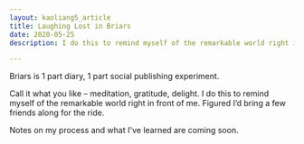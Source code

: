 ```yaml
---
layout: kaoliang5_article
title: Laughing Lost in Briars
date: 2020-05-25
description: I do this to remind myself of the remarkable world right in front of me.

---
```


Briars is 1 part diary, 1 part social publishing experiment.

Call it what you like – meditation, gratitude, delight. I do this to remind myself of the remarkable world right in front of me. Figured I’d bring a few friends along for the ride.

Notes on my process and what I've learned are coming soon.

